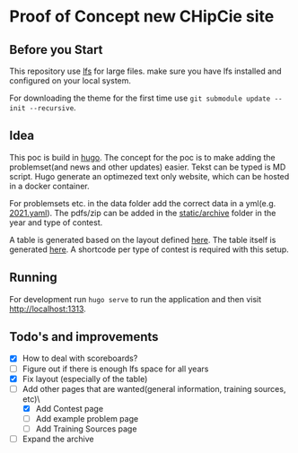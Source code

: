 # Proof of Concept new CHipCie site

## Before you Start

This repository use [lfs](https://git-lfs.github.com/) for large files. make sure you have lfs installed and configured
on your local system.

For downloading the theme for the first time use `git submodule update --init --recursive`.

## Idea
This poc is build in [hugo](https://gohugo.io). The concept for the poc is to make adding the problemset(and news and other updates)
easier. Tekst can be typed is MD script. Hugo generate an optimezed text only website, which can be hosted in a docker container.

For problemsets etc. in the data folder add the correct data in a yml(e.g. [2021.yaml](data/archive/dapc/2021.yaml)).
The pdfs/zip can be added in the [static/archive](static/archive) folder in the year and type of contest.

A table is generated based on the layout defined [here](layouts/partials/archive-table.html).
The table itself is generated [here](layouts/shortcodes). A shortcode per type of contest is required with this setup.

## Running
For development run `hugo serve` to run the application and then visit [http://localhost:1313](http://localhost:1313).


## Todo's and improvements
 - [X] How to deal with scoreboards?
 - [ ] Figure out if there is enough lfs space for all years
 - [X] Fix layout (especially of the table)
 - [ ] Add other pages that are wanted(general information, training sources, etc)\
    * [X] Add Contest page
    * [ ] Add example problem page
    * [ ] Add Training Sources page
 - [ ] Expand the archive
